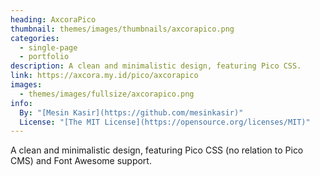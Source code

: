 ```yaml
---
heading: AxcoraPico
thumbnail: themes/images/thumbnails/axcorapico.png
categories:
  - single-page
  - portfolio
description: A clean and minimalistic design, featuring Pico CSS.
link: https://axcora.my.id/pico/axcorapico
images:
  - themes/images/fullsize/axcorapico.png
info:
  By: "[Mesin Kasir](https://github.com/mesinkasir)"
  License: "[The MIT License](https://opensource.org/licenses/MIT)"
---
```


A clean and minimalistic design, featuring Pico CSS (no relation to Pico CMS) and Font Awesome support.
